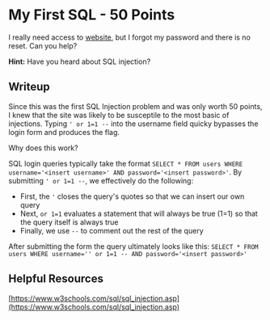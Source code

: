 # My First SQL - 50 Points

I really need access to [website](http://shell2017.picoctf.com:52085/), but I forgot my password and there is no reset. Can you help?

**Hint:** Have you heard about SQL injection?

## Writeup

Since this was the first SQL Injection problem and was only worth 50 points, I knew that the site was likely to be susceptile to the most basic of injections. Typing `' or 1=1 --` into the username field quicky bypasses the login form and produces the flag.

Why does this work?

SQL login queries typically take the format `SELECT * FROM users WHERE username='<insert username>' AND password='<insert password>'`. By submitting `' or 1=1 --`, we effectively do the following:
* First, the `'` closes the query's quotes so that we can insert our own query
* Next, `or 1=1` evaluates a statement that will always be true (1=1) so that the query itself is always true
* Finally, we use `--` to comment out the rest of the query

After submitting the form the query ultimately looks like this:
`SELECT * FROM users WHERE username='' or 1=1 -- AND password='<insert password>'`

## Helpful Resources

[https://www.w3schools.com/sql/sql_injection.asp](https://www.w3schools.com/sql/sql_injection.asp)